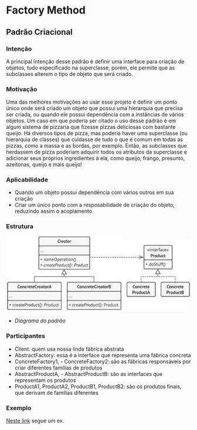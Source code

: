 #
# Factory Method
## Padrão Criacional

### Intenção
A principal intenção desse padrão é definir uma interface para criação de objetos, tudo especificado na superclasse, porém, ele permite que as subclasses alterem o tipo de objeto que será criado.

### Motivação
Uma das melhores motivações ao usar esse projeto é definir um ponto único onde será criado um objeto que possui uma hierarquia que precisa ser criada, ou quando ele possui dependência com a instâncias de vários objetos.
Um caso em que poderia ser citado o uso desse padrão é em algum sistema de pizzaria que fizesse pizzas deliciosas com bastante queijo. Há diversos tipos de pizza, mas poderia haver uma superclasse (ou hierarquia de classes) que cuidasse de tudo o que é comum em todas as pizzas, como a massa e as bordas, por exemplo. Então, as subclasses que herdassem de pizza poderiam adquirir todos os atributos da superclasse e adicionar seus próprios ingredientes à ela, como queijo, frango, presunto, azeitonas, queijo e mais queijo!

### Aplicabilidade
- Quando um objeto possui dependência com vários outros em sua criação
- Criar um único ponto com a resposabilidade de criação do objeto, reduzindo assim o acoplamento

### Estrutura
![Diagrama do padrão](./diagrama-padrao.jpg)
- *Diagrama do padrão*

### Participantes
- Client: quem usa nossa linda fábrica abstrata
- AbstractFactory: essa é a interface que representa uma fábrica concreta
- ConcreteFactory1, - ConcreteFactory2: são as fábricas responsáveis por criar diferentes famílias de produtos
- AbstractProductA, - AbstractProductB: são as interfaces que representam os produtos
- ProductA1, ProductA2, ProductB1, ProductB2: são os produtos finais, que derivam de famílias diferentes

### Exemplo
[Neste link](./exemplo) segue um ex.
